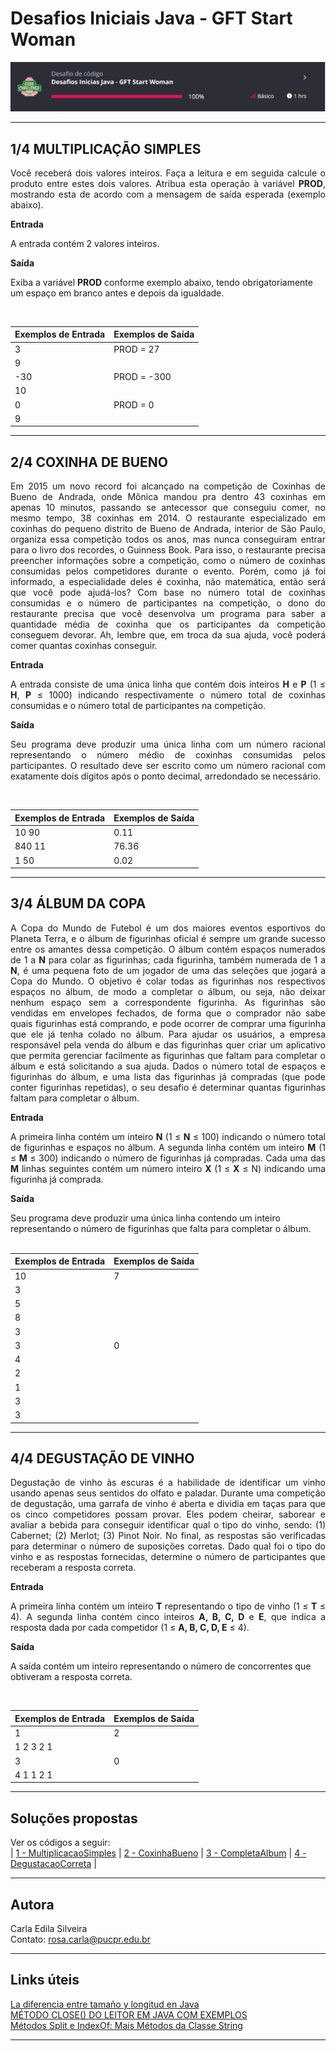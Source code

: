 # Desafios Iniciais Java - GFT Start Woman

<p align="justify"><img src="https://github.com/rosacarla/GFT-start-woman-java/blob/main/013%20Desafios-iniciais-java/images/desafio.jpg"></p>

---

## 1/4 MULTIPLICAÇÃO SIMPLES  
<p align="justify"> Você receberá dois valores inteiros. Faça a leitura e em seguida calcule o produto entre estes dois valores. Atribua esta operação à variável <b>PROD</b>, mostrando esta de acordo com a mensagem de saída esperada (exemplo abaixo).  
</p>

**Entrada**  

A entrada contém 2 valores inteiros.

**Saída**   

Exiba a variável **PROD** conforme exemplo abaixo, tendo obrigatoriamente um espaço em branco antes e depois da igualdade.  

</br>

Exemplos de Entrada | Exemplos de Saída
-|-
3 | PROD = 27
9 |                   
-30 | PROD = -300
10 | 	
0 | PROD = 0
9 |

---

## 2/4 COXINHA DE BUENO
<p align="justify"> Em 2015 um novo record foi alcançado na competição de Coxinhas de Bueno de Andrada, onde Mônica mandou pra dentro 43 coxinhas em apenas 10 minutos, passando se antecessor que conseguiu comer, no mesmo tempo, 38 coxinhas em 2014. O restaurante especializado em coxinhas do pequeno distrito de Bueno de Andrada, interior de São Paulo, organiza essa competição todos os anos, mas nunca conseguiram entrar para o livro dos recordes, o Guinness Book. Para isso, o restaurante precisa preencher informações sobre a competição, como o número de coxinhas consumidas pelos competidores durante o evento. Porém, como já foi informado, a especialidade deles é coxinha, não matemática, então será que você pode ajudá-los? Com base no número total de coxinhas consumidas e o número de participantes na competição, o dono do restaurante precisa que você desenvolva um programa para saber a quantidade média de coxinha que os participantes da competição conseguem devorar. Ah, lembre que, em troca da sua ajuda, você poderá comer quantas coxinhas conseguir.  
</p>

**Entrada**  
<p align="justify">A entrada consiste de uma única linha que contém dois inteiros <b>H</b> e <b>P</b> (1 ≤ <b>H</b>, <b>P</b> ≤ 1000) indicando respectivamente o número total de coxinhas consumidas e o número total de participantes na competição.</p>

**Saída**  
<p align="justify"> Seu programa deve produzir uma única linha com um número racional representando o número médio de coxinhas consumidas pelos participantes. O resultado deve ser escrito como um número racional com exatamente dois dígitos após o ponto decimal, arredondado se necessário.
</p> </br>


Exemplos de Entrada | Exemplos de Saída
-|-
10 90 | 0.11
840 11 | 76.36
1 50 | 0.02

---

## 3/4 ÁLBUM DA COPA
<p align="justify">A Copa do Mundo de Futebol é um dos maiores eventos esportivos do Planeta Terra, e o álbum de figurinhas oficial é sempre um grande sucesso entre os amantes dessa competição. O álbum contém espaços numerados de 1 a <b>N</b> para colar as figurinhas; cada figurinha, também numerada de 1 a <b>N</b>, é uma pequena foto de um jogador de uma das seleções que jogará a Copa do Mundo. O objetivo é colar todas as figurinhas nos respectivos espaços no álbum, de modo a completar o álbum, ou seja, não deixar nenhum espaço sem a correspondente figurinha. As figurinhas são vendidas em envelopes fechados, de forma que o comprador não sabe quais figurinhas está comprando, e pode ocorrer de comprar uma figurinha que ele já tenha colado no álbum. Para ajudar os usuários, a empresa responsável pela venda do álbum e das figurinhas quer criar um aplicativo que permita gerenciar facilmente as figurinhas que faltam para completar o álbum e está solicitando a sua ajuda. Dados o número total de espaços e figurinhas do álbum, e uma lista das figurinhas já compradas (que pode conter figurinhas repetidas), o seu desafio é determinar quantas figurinhas faltam para completar o álbum.  
</p>

**Entrada**  
<p align="justify"> A primeira linha contém um inteiro <b>N</b> (1 ≤ <b>N</b> ≤ 100) indicando o número total de figurinhas e espaços no álbum. A segunda linha contém um inteiro <b>M</b> (1 ≤ <b>M</b> ≤ 300) indicando o número de figurinhas já compradas. Cada uma das <b>M</b> linhas seguintes contém um número inteiro <b>X</b> (1 ≤ <b>X</b> ≤ N) indicando uma figurinha já comprada.
</p>

**Saída**  

Seu programa deve produzir uma única linha contendo um inteiro representando o número de figurinhas que falta para completar o álbum.  
</br> 

Exemplos de Entrada | Exemplos de Saída  
-|-
10 | 7
3 |
5 |
8 |
3 | 
3 | 0
4 |
2 |
1 |
3 |
3 | 

---  

## 4/4 DEGUSTAÇÃO DE VINHO  
<p align="justify">Degustação de vinho às escuras é a habilidade de identificar um vinho usando apenas seus sentidos do olfato e paladar. Durante uma competição de degustação, uma garrafa de vinho é aberta e dividia em taças para que os cinco competidores possam provar. Eles podem cheirar, saborear e avaliar a bebida para conseguir identificar qual o tipo do vinho, sendo: (1) Cabernet; (2) Merlot; (3) Pinot Noir. No final, as respostas são verificadas para determinar o número de suposições corretas. Dado qual foi o tipo do vinho e as respostas fornecidas, determine o número de participantes que receberam a resposta correta.  
</p>

**Entrada**  
<p align="justify"> A primeira linha contém um inteiro <b>T</b> representando o tipo de vinho (1 ≤ <b>T</b> ≤ 4). A segunda linha contém cinco inteiros <b>A, B, C, D</b> e <b>E</b>, que indica a resposta dada por cada competidor (1 ≤ <b>A, B, C, D, E</b> ≤ 4).
</p>

**Saída**  

A saída contém um inteiro representando o número de concorrentes que obtiveram a resposta correta.  

</br>

Exemplos de Entrada | Exemplos de Saída  
-|-  
1 | 2
1 2 3 2 1 |
3 | 0  
4 1 1 2 1 |  

---  

## Soluções propostas  

Ver os códigos a seguir:  
| [1 - MultiplicacaoSimples]() | [2 - CoxinhaBueno]() | [3 - CompletaAlbum]() | [4 - DegustacaoCorreta]() |  

---  

## Autora  

Carla Edila Silveira  
Contato: rosa.carla@pucpr.edu.br  

---  

## Links úteis  

[La diferencia entre tamaño y longitud en Java](https://www.delftstack.com/es/howto/java/size-vs-length-in-java/)  
[MÉTODO CLOSE() DO LEITOR EM JAVA COM EXEMPLOS](https://acervolima.com/metodo-close-do-leitor-em-java-com-exemplos/#:~:text=O%20m%C3%A9todo%20close()%20de,estiver%20fechado%2C%20n%C3%A3o%20ter%C3%A1%20efeito.)  
[Métodos Split e IndexOf: Mais Métodos da Classe String](https://www.devmedia.com.br/metodos-split-e-indexof-mais-metodos-da-classe-string/23458#:~:text=O%20Split%20%C3%A9%20usado%20para,%E2%80%9Cagente%E2%80%9D%20divisor%20da%20mesma.)  

---  

